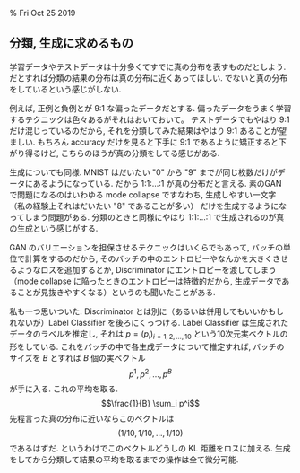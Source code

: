 % Fri Oct 25 2019

## 分類, 生成に求めるもの

学習データやテストデータは十分多くてすでに真の分布を表すものだとしよう.
だとすれば分類の結果の分布は真の分布に近くあってほしい.
でないと真の分布をしているという感じがしない.

例えば, 正例と負例とが 9:1 な偏ったデータだとする.
偏ったデータをうまく学習するテクニックは色々あるがそれはおいておいて。
テストデータでもやはり 9:1 だけ混じっているのだから,
それを分類してみた結果はやはり 9:1 あることが望ましい.
もちろん accuracy だけを見ると下手に 9:1 であるように矯正すると下がり得るけど,
こちらのほうが真の分類をしてる感じがある.

生成についても同様.
MNIST はだいたい "0" から "9" までが同じ枚数だけがデータにあるようになっている.
だから 1:1:...:1 が真の分布だと言える.
素のGAN で問題になるのはいわゆる mode collapse ですなわち, 生成しやすい一文字
（私の経験上それはだいたい "8" であることが多い）
だけを生成するようになってしまう問題がある.
分類のときと同様にやはり 1:1:...:1 で生成されるのが真の生成という感じがする.

GAN のバリエーションを担保させるテクニックはいくらでもあって,
バッチの単位で計算をするのだから, そのバッチの中のエントロピーやなんかを大きくさせるようなロスを追加するとか, Discriminator にエントロピーを渡してしまう（mode collapse に陥ったときのエントロピーは特徴的だから, 生成データであることが見抜きやすくなる）というのも聞いたことがある.

私も一つ思いついた.
Discriminator とは別に（あるいは併用してもいいかもしれないが）Label Classifier を後ろにくっつける.
Label Classifier は生成されたデータのラベルを推定し,
それは $p = (p_i)_{i=1,2,\ldots,10}$ という10次元実ベクトルの形をしている.
これをバッチの中で各生成データについて推定すれば,
バッチのサイズを $B$ とすれば $B$ 個の実ベクトル
$$p^1, p^2, \ldots, p^B$$
が手に入る.
これの平均を取る.
$$\frac{1}{B} \sum_i p^i$$
先程言った真の分布に近いならこのベクトルは
$$(1/10, 1/10, \ldots, 1/10)$$
であるはずだ.
というわけでこのベクトルどうしの KL 距離をロスに加える.
生成をしてから分類して結果の平均を取るまでの操作は全て微分可能.

